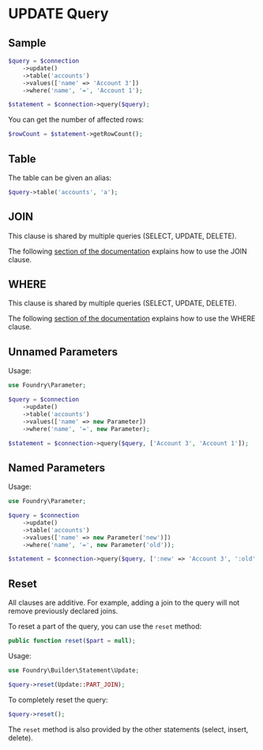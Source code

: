 # UPDATE Query

## Sample

```php
$query = $connection
    ->update()
    ->table('accounts')
    ->values(['name' => 'Account 3'])
    ->where('name', '=', 'Account 1');

$statement = $connection->query($query);
```

You can get the number of affected rows:

```php
$rowCount = $statement->getRowCount();
```

## Table

The table can be given an alias:

```php
$query->table('accounts', 'a');
```

## JOIN

This clause is shared by multiple queries (SELECT, UPDATE, DELETE).

The following [section of the documentation](join.md) explains how to use the JOIN clause.

## WHERE

This clause is shared by multiple queries (SELECT, UPDATE, DELETE).

The following [section of the documentation](conditions.md) explains how to use the WHERE clause.

## Unnamed Parameters

Usage:

```php
use Foundry\Parameter;

$query = $connection
    ->update()
    ->table('accounts')
    ->values(['name' => new Parameter])
    ->where('name', '=', new Parameter);

$statement = $connection->query($query, ['Account 3', 'Account 1']);
```

## Named Parameters

Usage:

```php
use Foundry\Parameter;

$query = $connection
    ->update()
    ->table('accounts')
    ->values(['name' => new Parameter('new')])
    ->where('name', '=', new Parameter('old'));

$statement = $connection->query($query, [':new' => 'Account 3', ':old' => 'Account 1']);
```

## Reset

All clauses are additive.
For example, adding a join to the query will not remove previously declared joins.

To reset a part of the query, you can use the `reset` method:

```php
public function reset($part = null);
```

Usage:

```php
use Foundry\Builder\Statement\Update;

$query->reset(Update::PART_JOIN);
```

To completely reset the query:

```php
$query->reset();
```

The `reset` method is also provided by the other statements (select, insert, delete).
